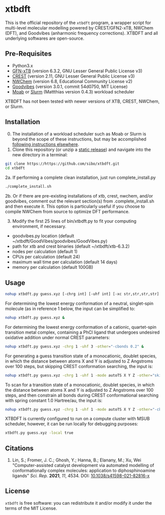 # xtbdft

This is the official repository of the `xtbdft` program, a wrapper script for multi-level molecular modelling powered by CREST/GFN2-xTB, NWChem (DFT), and Goodvibes (anharmonic frequency corrections). XTBDFT and all underlying softwares are open-source.

## Pre-Requisites
- Python3.x
- [GFN-xTB](https://github.com/grimme-lab/xtb/releases) (version 6.3.2, GNU Lesser General Public License v3)
- [CREST](https://github.com/grimme-lab/crest/releases) (version 2.11, GNU Lesser General Public License v3)
- [NWChem](https://github.com/nwchemgit/nwchem/releases) (version 6.8, Educational Community License v2)
- [Goodvibes](https://github.com/patonlab/GoodVibes/tree/54d0750b0ba7aa9121c284519271a9a0bd0764a9) (version 3.0.1, commit 54d0750, MIT License)
- [Moab](https://adaptivecomputing.com/moab-hpc-suite/) or [Slurm](https://github.com/mattthias/slurm) (Mattthias version 0.4.3) workload scheduler

XTBDFT has not been tested with newer versions of XTB, CREST, NWChem, or Slurm. 

## Installation
0. The installation of a workload scheduler such as Moab or Slurm is beyond the scope of these instructions, but may be accomplished [following instructions elsewhere](http://web.archive.org/web/20210708045411/https://blog.llandsmeer.com/tech/2020/03/02/slurm-single-instance.html).
2. Clone this repository (or unzip a [static release](https://github.com/sibo/xtbdft/releases/latest)) and navigate into the new directory in a terminal:
```bash
git clone https://https://github.com/sibo/xtbdft.git
cd xtbdft
```
2a. If performing a complete clean installation, just run complete_install.py
```bash
./complete_install.sh
```
2b. Or if there are pre-existing installations of xtb, crest, nwchem, and/or goodvibes, comment out the relevant section(s) from .complete_install.sh and then execute it. This option is particularly useful if you choose to compile NWChem from source to optimize DFT performance.

3. Modify the first 25 lines of bin/xtbdft.py to fit your computing environment, if necessary.
- goodvibes.py location (default ~/xtbdft/GoodVibes/goodvibes/GoodVibes.py)
- path for xtb and crest binaries (default ~/xtbdft/xtb-6.3.2)
- nodes per calculation (default 1)
- CPUs per calculation (default 24)
- maximum wall time per calculation (default 14 days)
- memory per calculation (default 100GB)

## Usage
```bash
nohup xtbdft.py guess.xyz [-chrg int] [-uhf int] [-xc str,str,str,str] [-bs str,str,str,str] [-mode autoConf|autoTS] [-other=["skipCrest"|crestParameters] &
```
For determining the lowest energy conformation of a neutral, singlet-spin molecule (as in reference 1 below, the input can be simplified to:
```bash
nohup xtbdft.py guess.xyz &
```
For determining the lowest energy conformation of a cationic, quartet-spin transition metal complex, containing a PhCl ligand that undergoes undesired oxidative addition under normal CREST parameters:
```bash
nohup xtbdft.py guess.xyz -chrg 1 -uhf 3 -other="-cbonds 0.2" &
```
For generating a guess transition state of a monocationic, doublet species, in which the distance between atoms X and Y is adjusted to Z Angstroms over 100 steps, but skipping CREST conformation searching, the input is:
```bash
nohup xtbdft.py guess.xyz -chrg 1 -uhf 1 -mode autoTS X Y Z -other="skipCrest" &
```
To scan for a transition state of a monocationic, doublet species, in which the distance between atoms X and Y is adjusted to Z Angstroms over 100 steps, and then constrain all bonds during CREST conformational searching with spring constant 1.0 Hartree/au, the input is:
```bash
nohup xtbdft.py guess.xyz -chrg 1 -uhf 1 -mode autoTS X Y Z -other="-cbonds 1.0" &
```
XTBDFT is currently configured to run on a compute cluster with MSUB scheduler, however, it can be run locally for debugging purposes:
```bash
xtbdft.py guess.xyz -local true
```


## Citations

1. Lin, S.; Fromer, J. C.; Ghosh, Y.; Hanna, B.; Elanany, M.; Xu, Wei "Computer-assisted catalyst development via automated modelling of conformationally complex molecules: application to diphosphinoamine ligands" <i>Sci. Rep.</i> <b>2021</b>, <i>11</i>, 4534. DOI: <a href="https://doi.org/10.1038/s41598-021-82816-x">10.1038/s41598-021-82816-x</a>

## License

`xtbdft` is free software: you can redistribute it and/or modify it under
the terms of the MIT License.


